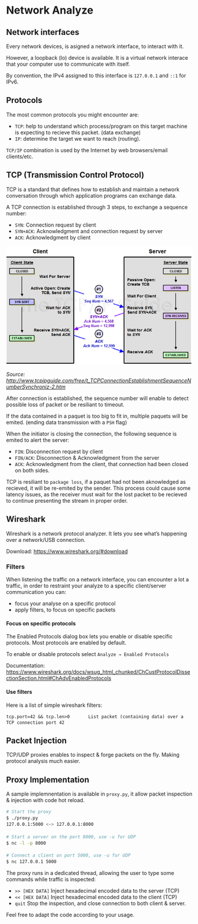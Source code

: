 # Network Analyze

## Network interfaces

Every network devices, is asigned a network interface, to interact with it.

However, a loopback (lo) device is available. It is a virtual network interace that your computer use to communicate with itself.

By convention, the IPv4 assigned to this interface is `127.0.0.1` and `::1` for IPv6.

## Protocols

The most common protocols you might encounter are:
* `TCP`: help to understand which process/program on this target machine is expecting to recieve this packet. (data exchange)
* `IP`: determine the target we want to reach (routing).

`TCP/IP` combination is used by the Internet by web browsers/email clients/etc.

## TCP (Transmission Control Protocol)

TCP is a standard that defines how to establish and maintain a network conversation through which application programs can exchange data.

A TCP connection is established through 3 steps, to exchange a sequence number:
* `SYN`: Connection request by client
* `SYN+ACK`: Acknowledgment and connection request by server
* `ACK`: Acknowledgment by client

![TCP Connection](tcp/tcp-connection.png)

_Source: http://www.tcpipguide.com/free/t_TCPConnectionEstablishmentSequenceNumberSynchroniz-2.htm_

After connection is established, the sequence number will enable to detect possible loss of packet or be resiliant to timeout.

If the data contained in a paquet is too big to fit in, multiple paquets will be emited. (ending data transmission with a `PSH` flag)

When the initiator is closing the connection, the following sequence is emited to alert the server:
* `FIN`: Disconnection request by client
* `FIN/ACK`: Disconnection & Acknowledgment from the server
* `ACK`: Acknowledgment from the client, that connection had been closed on both sides.

TCP is resiliant to `package loss`, if a paquet had not been aknowledged as recieved, it will be re-emited by the sender. This process could cause some latency issues, as the receiver must wait for the lost packet to be recieved to continue presenting the stream in proper order.

## Wireshark

Wireshark is a network protocol analyzer. It lets you see what’s happening over a network/USB connection.

Download: https://www.wireshark.org/#download

### Filters

When listening the traffic on a network interface, you can encounter a lot a traffic, in order to restraint your analyze to a specific client/server communication you can:
* focus your analyse on a specific protocol
* apply filters, to focus on specific packets

#### Focus on specific protocols

The Enabled Protocols dialog box lets you enable or disable specific protocols. Most protocols are enabled by default. 

To enable or disable protocols select `Analyze → Enabled Protocols`

Documentation: https://www.wireshark.org/docs/wsug_html_chunked/ChCustProtocolDissectionSection.html#ChAdvEnabledProtocols

#### Use filters

Here is a list of simple wireshark filters:

```
tcp.port=42 && tcp.len>0       List packet (containing data) over a TCP connection port 42
```

## Packet Injection

TCP/UDP proxies enables to inspect & forge packets on the fly. Making protocol analysis much easier.

## Proxy Implementation

A sample implemnentation is available in `proxy.py`, it allow packet inspection & injection with code hot reload.

```sh
# Start the proxy
$ ./proxy.py 
127.0.0.1:5000 <-> 127.0.0.1:8000

# Start a server on the port 8000, use -u for UDP
$ nc -l -p 8000

# Connect a client on port 5000, use -u for UDP
$ nc 127.0.0.1 5000
```

The proxy runs in a dedicated thread, allowing the user to type some commands while traffic is inspected:
* `>> [HEX DATA]` Inject hexadecimal encoded data to the server (TCP)
* `<< [HEX DATA]` Inject hexadecimal encoded data to the client (TCP)
* `quit` Stop the inspection, and close connection to both client & server.

Feel free to adapt the code according to your usage.